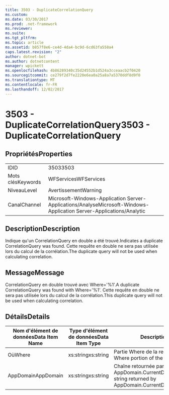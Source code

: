 ```yaml
---
title: 3503 - DuplicateCorrelationQuery
ms.custom: 
ms.date: 03/30/2017
ms.prod: .net-framework
ms.reviewer: 
ms.suite: 
ms.tgt_pltfrm: 
ms.topic: article
ms.assetid: b857f8e6-ce4d-4da4-bc9d-6cd63fa558a4
caps.latest.revision: "2"
author: dotnet-bot
ms.author: dotnetcontent
manager: wpickett
ms.openlocfilehash: 4b86289340c35d24552b1d524a3cceaacb2f0420
ms.sourcegitcommit: ce279f2d7fe2220e6ea0a25a8a7a5370ddf8d9f0
ms.translationtype: MT
ms.contentlocale: fr-FR
ms.lasthandoff: 12/02/2017
---
```

# <a name="3503---duplicatecorrelationquery"></a><span data-ttu-id="af811-102">3503 - DuplicateCorrelationQuery</span><span class="sxs-lookup"><span data-stu-id="af811-102">3503 - DuplicateCorrelationQuery</span></span>
## <a name="properties"></a><span data-ttu-id="af811-103">Propriétés</span><span class="sxs-lookup"><span data-stu-id="af811-103">Properties</span></span>  
  
|||  
|-|-|  
|<span data-ttu-id="af811-104">ID</span><span class="sxs-lookup"><span data-stu-id="af811-104">ID</span></span>|<span data-ttu-id="af811-105">3503</span><span class="sxs-lookup"><span data-stu-id="af811-105">3503</span></span>|  
|<span data-ttu-id="af811-106">Mots clés</span><span class="sxs-lookup"><span data-stu-id="af811-106">Keywords</span></span>|<span data-ttu-id="af811-107">WFServices</span><span class="sxs-lookup"><span data-stu-id="af811-107">WFServices</span></span>|  
|<span data-ttu-id="af811-108">Niveau</span><span class="sxs-lookup"><span data-stu-id="af811-108">Level</span></span>|<span data-ttu-id="af811-109">Avertissement</span><span class="sxs-lookup"><span data-stu-id="af811-109">Warning</span></span>|  
|<span data-ttu-id="af811-110">Canal</span><span class="sxs-lookup"><span data-stu-id="af811-110">Channel</span></span>|<span data-ttu-id="af811-111">Microsoft-Windows-Application Server-Applications/Analyse</span><span class="sxs-lookup"><span data-stu-id="af811-111">Microsoft-Windows-Application Server-Applications/Analytic</span></span>|  
  
## <a name="description"></a><span data-ttu-id="af811-112">Description</span><span class="sxs-lookup"><span data-stu-id="af811-112">Description</span></span>  
 <span data-ttu-id="af811-113">Indique qu'un CorrelationQuery en double a été trouvé.</span><span class="sxs-lookup"><span data-stu-id="af811-113">Indicates a duplicate CorrelationQuery was found.</span></span> <span data-ttu-id="af811-114">Cette requête en double ne sera pas utilisée lors du calcul de la corrélation.</span><span class="sxs-lookup"><span data-stu-id="af811-114">The duplicate query will not be used when calculating correlation.</span></span>  
  
## <a name="message"></a><span data-ttu-id="af811-115">Message</span><span class="sxs-lookup"><span data-stu-id="af811-115">Message</span></span>  
 <span data-ttu-id="af811-116">CorrelationQuery en double trouvé avec Where='%1'.</span><span class="sxs-lookup"><span data-stu-id="af811-116">A duplicate CorrelationQuery was found with Where='%1'.</span></span> <span data-ttu-id="af811-117">Cette requête en double ne sera pas utilisée lors du calcul de la corrélation.</span><span class="sxs-lookup"><span data-stu-id="af811-117">This duplicate query will not be used when calculating correlation.</span></span>  
  
## <a name="details"></a><span data-ttu-id="af811-118">Détails</span><span class="sxs-lookup"><span data-stu-id="af811-118">Details</span></span>  
  
|<span data-ttu-id="af811-119">Nom d'élément de données</span><span class="sxs-lookup"><span data-stu-id="af811-119">Data Item Name</span></span>|<span data-ttu-id="af811-120">Type d'élément de données</span><span class="sxs-lookup"><span data-stu-id="af811-120">Data Item Type</span></span>|<span data-ttu-id="af811-121">Description</span><span class="sxs-lookup"><span data-stu-id="af811-121">Description</span></span>|  
|--------------------|--------------------|-----------------|  
|<span data-ttu-id="af811-122">Où</span><span class="sxs-lookup"><span data-stu-id="af811-122">Where</span></span>|<span data-ttu-id="af811-123">xs:string</span><span class="sxs-lookup"><span data-stu-id="af811-123">xs:string</span></span>|<span data-ttu-id="af811-124">Partie Where de la requête de corrélation.</span><span class="sxs-lookup"><span data-stu-id="af811-124">The Where portion of the correlation query.</span></span>|  
|<span data-ttu-id="af811-125">AppDomain</span><span class="sxs-lookup"><span data-stu-id="af811-125">AppDomain</span></span>|<span data-ttu-id="af811-126">xs:string</span><span class="sxs-lookup"><span data-stu-id="af811-126">xs:string</span></span>|<span data-ttu-id="af811-127">Chaîne retournée par AppDomain.CurrentDomain.FriendlyName.</span><span class="sxs-lookup"><span data-stu-id="af811-127">The string returned by AppDomain.CurrentDomain.FriendlyName.</span></span>|
